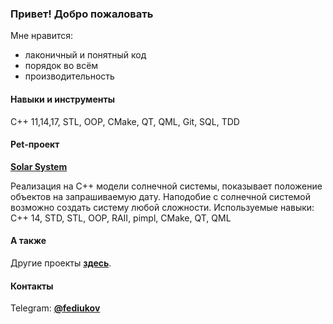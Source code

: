 ### Привет! Добро пожаловать

Мне нравится:
  - лаконичный и понятный код
  - порядок во всём
  - производительность

#### Навыки и инструменты

C++ 11,14,17, STL, OOP, CMake, QT, QML, Git, SQL, TDD 

#### Pet-проект
**[Solar System](https://github.com/fediukov/solar_system)**

Реализация на C++ модели солнечной системы, показывает положение объектов на запрашиваемую дату. Наподобие с солнечной системой возможно создать систему любой сложности.
Используемые навыки: C++ 14, STD, STL, OOP, RAII, pimpl, CMake, QT, QML

#### А также

Другие проекты **[здесь](https://github.com/fediukov?tab=repositories)**.

#### Контакты
Telegram: **[@fediukov](https://t.me/fediukov)**  

<!--
**fediukov/fediukov** is a ✨ _special_ ✨ repository because its `README.md` (this file) appears on your GitHub profile.

Here are some ideas to get you started:

- 🔭 I’m currently working on ...
- 🌱 I’m currently learning ...
- 👯 I’m looking to collaborate on ...
- 🤔 I’m looking for help with ...
- 💬 Ask me about ...
- 📫 How to reach me: ...
- 😄 Pronouns: ...
- ⚡ Fun fact: ...
-->
